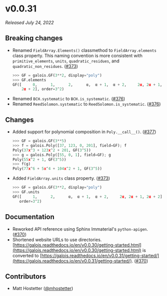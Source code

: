 # v0.0.31

*Released July 24, 2022*

## Breaking changes

- Renamed `FieldArray.Elements()` classmethod to `FieldArray.elements` class property. This naming convention is more consistent with `primitive_elements`, `units`, `quadratic_residues`, and `quadratic_non_residues`. ([#373](https://github.com/mhostetter/galois/pull/373))
  ```python
  >>> GF = galois.GF(3**2, display="poly")
  >>> GF.elements
  GF([     0,      1,      2,      α,  α + 1,  α + 2,     2α, 2α + 1,
      2α + 2], order=3^2)
  ```
- Renamed `BCH.systematic` to `BCH.is_systematic`. ([#376](https://github.com/mhostetter/galois/pull/376))
- Renamed `ReedSolomon.systematic` to `ReedSolomon.is_systematic`. ([#376](https://github.com/mhostetter/galois/pull/376))

## Changes

- Added support for polynomial composition in `Poly.__call__()`. ([#377](https://github.com/mhostetter/galois/pull/377))
  ```python
  >>> GF = galois.GF(3**5)
  >>> f = galois.Poly([37, 123, 0, 201], field=GF); f
  Poly(37x^3 + 123x^2 + 201, GF(3^5))
  >>> g = galois.Poly([55, 0, 1], field=GF); g
  Poly(55x^2 + 1, GF(3^5))
  >>> f(g)
  Poly(77x^6 + 5x^4 + 104x^2 + 1, GF(3^5))
  ```
- Added `FieldArray.units` class property. ([#373](https://github.com/mhostetter/galois/pull/373))
  ```python
  >>> GF = galois.GF(3**2, display="poly")
  >>> GF.units
  GF([     1,      2,      α,  α + 1,  α + 2,     2α, 2α + 1, 2α + 2],
     order=3^2)
  ```

## Documentation

- Reworked API reference using Sphinx Immaterial's `python-apigen`. ([#370](https://github.com/mhostetter/galois/pull/370))
- Shortened website URLs to use directories. [https://galois.readthedocs.io/en/v0.0.30/getting-started.html](https://galois.readthedocs.io/en/v0.0.30/getting-started.html) is converted to [https://galois.readthedocs.io/en/v0.0.31/getting-started/](https://galois.readthedocs.io/en/v0.0.31/getting-started/). ([#370](https://github.com/mhostetter/galois/pull/370))

## Contributors

- Matt Hostetter ([@mhostetter](https://github.com/mhostetter))

